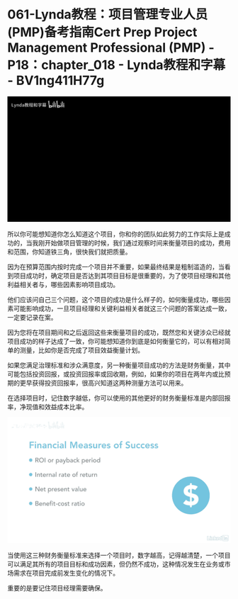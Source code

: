 # 061-Lynda教程：项目管理专业人员(PMP)备考指南Cert Prep Project Management Professional (PMP) - P18：chapter_018 - Lynda教程和字幕 - BV1ng411H77g

![](img/d0d1c4c395517e0e961a001117afe2b4_0.png)

所以你可能想知道你怎么知道这个项目，你和你的团队如此努力的工作实际上是成功的，当我刚开始做项目管理的时候，我们通过观察时间来衡量项目的成功，费用和范围，你知道铁三角，很快我们就把质量。

因为在预算范围内按时完成一个项目并不重要，如果最终结果是粗制滥造的，当看到项目成功时，确定项目是否达到其项目目标是很重要的，为了使项目经理和其他利益相关者与，哪些因素影响项目成功。

他们应该问自己三个问题，这个项目的成功是什么样子的，如何衡量成功，哪些因素可能影响成功，一旦项目经理和关键利益相关者就这三个问题的答案达成一致，一定要记录在案。

因为您将在项目期间和之后返回这些来衡量项目的成功，既然您和关键涉众已经就项目成功的样子达成了一致，你可能想知道你到底是如何衡量它的，可以有相对简单的测量，比如你是否完成了项目效益衡量计划。

如果您满足治理标准和涉众满意度，另一种衡量项目成功的方法是财务衡量，其中可能包括投资回报，或投资回报率或回收期，例如，如果你的项目在两年内或比预期的更早获得投资回报率，很高兴知道这两种测量方法可以用来。

在选择项目时，记住数字越低，你可以使用的其他更好的财务衡量标准是内部回报率，净现值和效益成本比率。

![](img/d0d1c4c395517e0e961a001117afe2b4_2.png)

当使用这三种财务衡量标准来选择一个项目时，数字越高，记得越清楚，一个项目可以满足其所有的项目目标和成功因素，但仍然不成功，这种情况发生在业务或市场需求在项目完成前发生变化的情况下。

重要的是要记住项目经理需要确保。